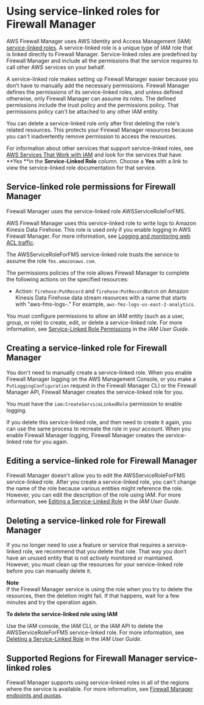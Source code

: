 # Using service\-linked roles for Firewall Manager<a name="fms-using-service-linked-roles"></a>

AWS Firewall Manager uses AWS Identity and Access Management \(IAM\)[ service\-linked roles](https://docs.aws.amazon.com/IAM/latest/UserGuide/id_roles_terms-and-concepts.html#iam-term-service-linked-role)\. A service\-linked role is a unique type of IAM role that is linked directly to Firewall Manager\. Service\-linked roles are predefined by Firewall Manager and include all the permissions that the service requires to call other AWS services on your behalf\. 

A service\-linked role makes setting up Firewall Manager easier because you don’t have to manually add the necessary permissions\. Firewall Manager defines the permissions of its service\-linked roles, and unless defined otherwise, only Firewall Manager can assume its roles\. The defined permissions include the trust policy and the permissions policy\. That permissions policy can't be attached to any other IAM entity\.

You can delete a service\-linked role only after first deleting the role's related resources\. This protects your Firewall Manager resources because you can't inadvertently remove permission to access the resources\.

For information about other services that support service\-linked roles, see [AWS Services That Work with IAM](https://docs.aws.amazon.com/IAM/latest/UserGuide/reference_aws-services-that-work-with-iam.html) and look for the services that have **Yes **in the **Service\-Linked Role** column\. Choose a **Yes** with a link to view the service\-linked role documentation for that service\.

## Service\-linked role permissions for Firewall Manager<a name="fms-slr-permissions"></a>

Firewall Manager uses the service\-linked role AWSServiceRoleForFMS\.

AWS Firewall Manager uses this service\-linked role to write logs to Amazon Kinesis Data Firehose\. This role is used only if you enable logging in AWS Firewall Manager\. For more information, see [Logging and monitoring web ACL traffic](logging.md)\.

The AWSServiceRoleForFMS service\-linked role trusts the service to assume the role `fms.amazonaws.com`\. 

The permissions policies of the role allows Firewall Manager to complete the following actions on the specified resources:
+ Action: `firehose:PutRecord` and `firehose:PutRecordBatch` on Amazon Kinesis Data Firehose data stream resources with a name that starts with "aws\-fms\-logs\-\." For example, `aws-fms-logs-us-east-2-analytics`\.

You must configure permissions to allow an IAM entity \(such as a user, group, or role\) to create, edit, or delete a service\-linked role\. For more information, see [Service\-Linked Role Permissions](https://docs.aws.amazon.com/IAM/latest/UserGuide/using-service-linked-roles.html#service-linked-role-permissions) in the *IAM User Guide*\.

## Creating a service\-linked role for Firewall Manager<a name="fms-create-slr"></a>

You don't need to manually create a service\-linked role\. When you enable Firewall Manager logging on the AWS Management Console, or you make a `PutLoggingConfiguration` request in the Firewall Manager CLI or the Firewall Manager API, Firewall Manager creates the service\-linked role for you\. 

You must have the `iam:CreateServiceLinkedRole` permission to enable logging\.

If you delete this service\-linked role, and then need to create it again, you can use the same process to recreate the role in your account\. When you enable Firewall Manager logging, Firewall Manager creates the service\-linked role for you again\. 

## Editing a service\-linked role for Firewall Manager<a name="fms-edit-slr"></a>

Firewall Manager doesn't allow you to edit the AWSServiceRoleForFMS service\-linked role\. After you create a service\-linked role, you can't change the name of the role because various entities might reference the role\. However, you can edit the description of the role using IAM\. For more information, see [Editing a Service\-Linked Role](https://docs.aws.amazon.com/IAM/latest/UserGuide/using-service-linked-roles.html#edit-service-linked-role) in the *IAM User Guide*\.

## Deleting a service\-linked role for Firewall Manager<a name="fms-delete-slr"></a>

If you no longer need to use a feature or service that requires a service\-linked role, we recommend that you delete that role\. That way you don’t have an unused entity that is not actively monitored or maintained\. However, you must clean up the resources for your service\-linked role before you can manually delete it\.

**Note**  
If the Firewall Manager service is using the role when you try to delete the resources, then the deletion might fail\. If that happens, wait for a few minutes and try the operation again\.

**To delete the service\-linked role using IAM**

Use the IAM console, the IAM CLI, or the IAM API to delete the AWSServiceRoleForFMS service\-linked role\. For more information, see [Deleting a Service\-Linked Role](https://docs.aws.amazon.com/IAM/latest/UserGuide/using-service-linked-roles.html#delete-service-linked-role) in the *IAM User Guide*\.

## Supported Regions for Firewall Manager service\-linked roles<a name="fms-slr-regions"></a>

Firewall Manager supports using service\-linked roles in all of the regions where the service is available\. For more information, see [Firewall Manager endpoints and quotas](https://docs.aws.amazon.com/general/latest/gr/firewallmanager.html)\.